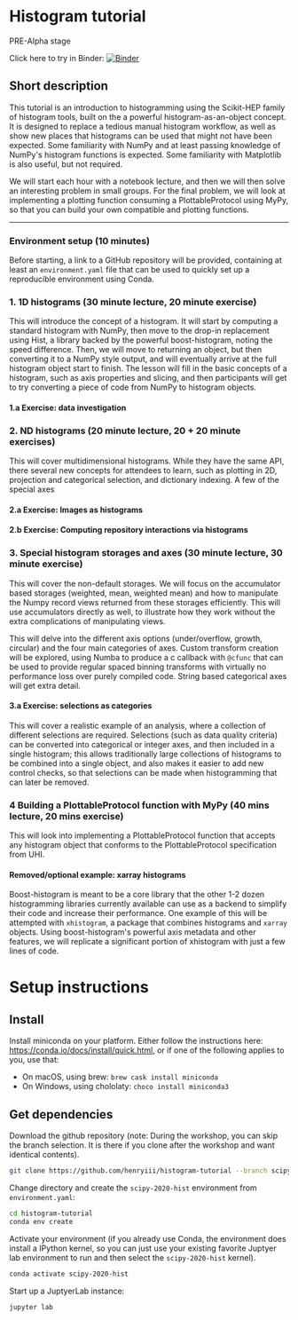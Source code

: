 # Histogram tutorial
PRE-Alpha stage

Click here to try in Binder: [![Binder](https://mybinder.org/badge_logo.svg)](https://mybinder.org/v2/gh/henryiii/histogram-tutorial/master?urlpath=lab/tree/1_1D_histograms.ipynb)

## Short description

This tutorial is an introduction to histogramming using the Scikit-HEP family
of histogram tools, built on the a powerful histogram-as-an-object concept. It
is designed to replace a tedious manual histogram workflow, as well as show new
places that histograms can be used that might not have been expected. Some
familiarity with NumPy and at least passing knowledge of NumPy's histogram
functions is expected. Some familiarity with Matplotlib is also useful, but not
required.

We will start each hour with a notebook lecture, and then we will then solve an
interesting problem in small groups. For the final problem, we will look at
implementing a plotting function consuming a PlottableProtocol using MyPy, so
that you can build your own compatible and plotting functions.

---

### Environment setup (10 minutes)

Before starting, a link to a GitHub repository will be provided, containing at
least an `environment.yaml` file that can be used to quickly set up a
reproducible environment using Conda.

### 1. 1D histograms (30 minute lecture, 20 minute exercise)

This will introduce the concept of a histogram. It will start by computing a
standard histogram with NumPy, then move to the drop-in replacement using Hist,
a library backed by the powerful boost-histogram, noting the speed difference.
Then, we will move to returning an object, but then converting it to a NumPy
style output, and will eventually arrive at the full histogram
object start to finish. The lesson will fill in the basic concepts of a
histogram, such as axis properties and slicing, and then participants will get
to try converting a piece of code from NumPy to histogram objects.

#### 1.a Exercise: data investigation

### 2. ND histograms (20 minute lecture, 20 + 20 minute exercises)

This will cover multidimensional histograms. While they have the same API,
there several new concepts for attendees to learn, such as plotting in 2D,
projection and categorical selection, and dictionary indexing. A few of the special axes 

#### 2.a Exercise: Images as histograms

#### 2.b Exercise: Computing repository interactions via histograms

### 3. Special histogram storages and axes (30 minute lecture, 30 minute exercise)

This will cover the non-default storages. We will focus on
the accumulator based storages (weighted, mean, weighted
mean) and how to manipulate the Numpy record views returned from these storages
efficiently. This will use accumulators directly as well, to illustrate how
they work without the extra complications of manipulating views.

This will delve into the different axis options (under/overflow, growth, circular)
and the four main categories of axes. Custom transform creation
will be explored, using Numba to produce a c callback with `@cfunc` that can be
used to provide regular spaced binning transforms with virtually no performance
loss over purely compiled code. String based categorical axes will get extra detail.

#### 3.a Exercise: selections as categories

This will cover a realistic example of an analysis, where a collection of
different selections are required. Selections (such as data quality criteria)
can be converted into categorical or integer axes, and then included in a
single histogram; this allows traditionally large collections of histograms to
be combined into a single object, and also makes it easier to add new control
checks, so that selections can be made when histogramming that can later be
removed.

### 4 Building a PlottableProtocol function with MyPy (40 mins lecture, 20 mins exercise)

This will look into implementing a PlottableProtocol function that accepts any
histogram object that conforms to the PlottableProtocol specification from UHI.



#### Removed/optional example: xarray histograms

Boost-histogram is meant to be a core library that the other 1-2 dozen
histogramming libraries currently available can use as a backend to simplify
their code and increase their performance.  One example of this will be
attempted with `xhistogram`, a package that combines histograms and `xarray`
objects. Using boost-histogram's powerful axis metadata and other features, we
will replicate a significant portion of xhistogram with just a few lines of
code.


# Setup instructions


## Install

Install miniconda on your platform. Either follow the instructions here:
<https://conda.io/docs/install/quick.html>, or if one of the following applies
to you, use that:

* On macOS, using brew: `brew cask install miniconda`
* On Windows, using chololaty: `choco install miniconda3`

## Get dependencies

Download the github repository (note: During the workshop, you can skip the branch selection.
It is there if you clone after the workshop and want identical contents).

```bash
git clone https://github.com/henryiii/histogram-tutorial --branch scipy2020
```

Change directory and create the `scipy-2020-hist` environment from `environment.yaml`:

```bash
cd histogram-tutorial
conda env create
```

Activate your environment (if you already use Conda, the environment does
install a IPython kernel, so you can just use your existing favorite Juptyer
lab environment to run and then select the `scipy-2020-hist` kernel).

```bash
conda activate scipy-2020-hist
```

Start up a JuptyerLab instance:

```bash
jupyter lab
```
